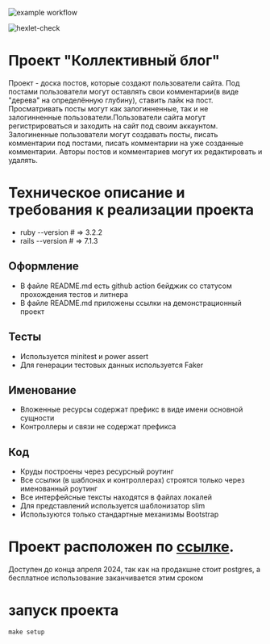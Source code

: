 ![example workflow](https://github.com/tovarish39/rails-project-64/actions/workflows/rubyonrails.yml/badge.svg)

![hexlet-check](https://github.com/tovarish39/rails-project-63/actions/workflows/hexlet-check.yml/badge.svg)

# Проект "Коллективный блог"
Проект - доска постов, которые создают пользователи сайта. Под постами пользователи могут оставлять свои комментарии(в виде "дерева" на определённую глубину), ставить лайк на пост. Просматривать посты могут как залогинненные, так и не залогинненные пользователи.Пользователи сайта могут регистрироваться и заходить на сайт под своим аккаунтом. Залогиненные пользователи могут создавать посты, писать комментарии под постами, писать комментарии на уже созданные комментарии. Авторы постов и комментариев могут их редактировать и удалять.

# Техническое описание и требования к реализации проекта
- ruby  --version # => 3.2.2
- rails --version # => 7.1.3

## Оформление
- В файле README.md есть github action бейджик со статусом прохождения тестов и литнера
- В файле README.md приложены ссылки на демонстрационный проект

## Тесты
- Используется minitest и power assert
- Для генерации тестовых данных используется Faker

## Именование
- Вложенные ресурсы содержат префикс в виде имени основной сущности
- Контроллеры и связи не содержат префикса

## Код
- Круды построены через ресурсный роутинг
- Все ссылки (в шаблонах и контроллерах) строятся только через именованный роутинг
- Все интерфейсные тексты находятся в файлах локалей
- Для представлений используется шаблонизатор slim
- Используются только стандартные механизмы Bootstrap

# Проект расположен по [ссылке](https://educational-project-2.onrender.com). 
Доступен до конца апреля 2024, так как на продакшне стоит postgres, а бесплатное использование заканчивается этим сроком

# запуск проекта
    make setup
